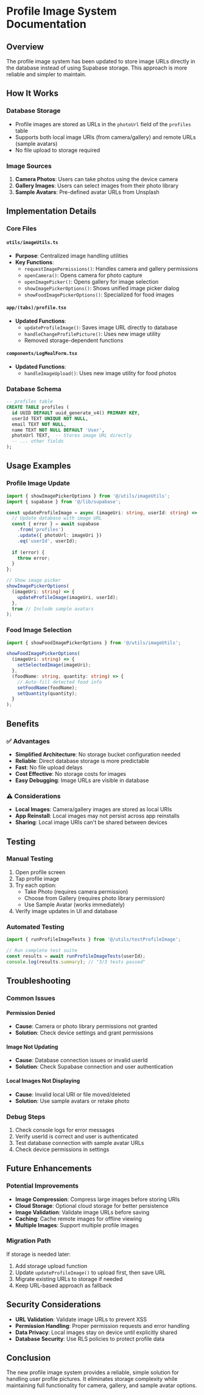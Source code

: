 # Profile Image System Documentation

## Overview

The profile image system has been updated to store image URLs directly in the database instead of using Supabase storage. This approach is more reliable and simpler to maintain.

## How It Works

### Database Storage
- Profile images are stored as URLs in the `photoUrl` field of the `profiles` table
- Supports both local image URIs (from camera/gallery) and remote URLs (sample avatars)
- No file upload to storage required

### Image Sources
1. **Camera Photos**: Users can take photos using the device camera
2. **Gallery Images**: Users can select images from their photo library
3. **Sample Avatars**: Pre-defined avatar URLs from Unsplash

## Implementation Details

### Core Files

#### `utils/imageUtils.ts`
- **Purpose**: Centralized image handling utilities
- **Key Functions**:
  - `requestImagePermissions()`: Handles camera and gallery permissions
  - `openCamera()`: Opens camera for photo capture
  - `openImagePicker()`: Opens gallery for image selection
  - `showImagePickerOptions()`: Shows unified image picker dialog
  - `showFoodImagePickerOptions()`: Specialized for food images

#### `app/(tabs)/profile.tsx`
- **Updated Functions**:
  - `updateProfileImage()`: Saves image URL directly to database
  - `handleChangeProfilePicture()`: Uses new image utility
  - Removed storage-dependent functions

#### `components/LogMealForm.tsx`
- **Updated Functions**:
  - `handleImageUpload()`: Uses new image utility for food photos

### Database Schema
```sql
-- profiles table
CREATE TABLE profiles (
  id UUID DEFAULT uuid_generate_v4() PRIMARY KEY,
  userId TEXT UNIQUE NOT NULL,
  email TEXT NOT NULL,
  name TEXT NOT NULL DEFAULT 'User',
  photoUrl TEXT,  -- Stores image URL directly
  -- ... other fields
);
```

## Usage Examples

### Profile Image Update
```typescript
import { showImagePickerOptions } from '@/utils/imageUtils';
import { supabase } from '@/lib/supabase';

const updateProfileImage = async (imageUri: string, userId: string) => {
  // Update database with image URL
  const { error } = await supabase
    .from('profiles')
    .update({ photoUrl: imageUri })
    .eq('userId', userId);
    
  if (error) {
    throw error;
  }
};

// Show image picker
showImagePickerOptions(
  (imageUri: string) => {
    updateProfileImage(imageUri, userId);
  },
  true // Include sample avatars
);
```

### Food Image Selection
```typescript
import { showFoodImagePickerOptions } from '@/utils/imageUtils';

showFoodImagePickerOptions(
  (imageUri: string) => {
    setSelectedImage(imageUri);
  },
  (foodName: string, quantity: string) => {
    // Auto-fill detected food info
    setFoodName(foodName);
    setQuantity(quantity);
  }
);
```

## Benefits

### ✅ Advantages
- **Simplified Architecture**: No storage bucket configuration needed
- **Reliable**: Direct database storage is more predictable
- **Fast**: No file upload delays
- **Cost Effective**: No storage costs for images
- **Easy Debugging**: Image URLs are visible in database

### ⚠️ Considerations
- **Local Images**: Camera/gallery images are stored as local URIs
- **App Reinstall**: Local images may not persist across app reinstalls
- **Sharing**: Local image URIs can't be shared between devices

## Testing

### Manual Testing
1. Open profile screen
2. Tap profile image
3. Try each option:
   - Take Photo (requires camera permission)
   - Choose from Gallery (requires photo library permission)
   - Use Sample Avatar (works immediately)
4. Verify image updates in UI and database

### Automated Testing
```typescript
import { runProfileImageTests } from '@/utils/testProfileImage';

// Run complete test suite
const results = await runProfileImageTests(userId);
console.log(results.summary); // "3/3 tests passed"
```

## Troubleshooting

### Common Issues

#### Permission Denied
- **Cause**: Camera or photo library permissions not granted
- **Solution**: Check device settings and grant permissions

#### Image Not Updating
- **Cause**: Database connection issues or invalid userId
- **Solution**: Check Supabase connection and user authentication

#### Local Images Not Displaying
- **Cause**: Invalid local URI or file moved/deleted
- **Solution**: Use sample avatars or retake photo

### Debug Steps
1. Check console logs for error messages
2. Verify userId is correct and user is authenticated
3. Test database connection with sample avatar URLs
4. Check device permissions in settings

## Future Enhancements

### Potential Improvements
- **Image Compression**: Compress large images before storing URIs
- **Cloud Storage**: Optional cloud storage for better persistence
- **Image Validation**: Validate image URLs before saving
- **Caching**: Cache remote images for offline viewing
- **Multiple Images**: Support multiple profile images

### Migration Path
If storage is needed later:
1. Add storage upload function
2. Update `updateProfileImage()` to upload first, then save URL
3. Migrate existing URLs to storage if needed
4. Keep URL-based approach as fallback

## Security Considerations

- **URL Validation**: Validate image URLs to prevent XSS
- **Permission Handling**: Proper permission requests and error handling
- **Data Privacy**: Local images stay on device until explicitly shared
- **Database Security**: Use RLS policies to protect profile data

## Conclusion

The new profile image system provides a reliable, simple solution for handling user profile pictures. It eliminates storage complexity while maintaining full functionality for camera, gallery, and sample avatar options.
